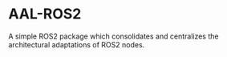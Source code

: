 # AAL-ROS2
A simple ROS2 package which consolidates and centralizes the architectural adaptations of ROS2 nodes.
